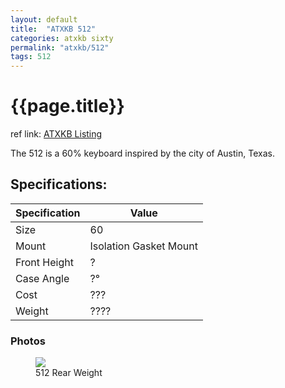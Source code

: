 ```yaml
---
layout: default
title:  "ATXKB 512"
categories: atxkb sixty
permalink: "atxkb/512"
tags: 512
---
```

# {{page.title}}

ref link: [ATXKB Listing](https://atxkb.com/512-kit-Oct-2019/)

The 512 is a 60% keyboard inspired by the city of Austin, Texas.

## Specifications:

| Specification | Value |
|---|---|
| Size | 60 |
| Mount | Isolation Gasket Mount |
| Front Height | ? |
| Case Angle | ?° |
| Cost | ??? |
| Weight | ???? |

### Photos
<figure>
  <img src="{{ 'assets/images/atxkb/512/512-rear-weight.png' | relative_url }}">
  <figcaption>512 Rear Weight</figcaption>
</figure>
